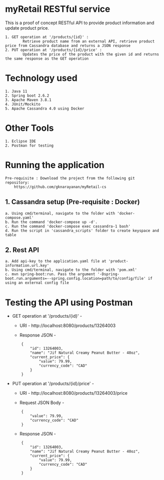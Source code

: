 # myRetail RESTful service
This is a proof of concept RESTful API to provide product information and update product price.


    1. GET operation at '/products/{id}' : 
            Retrieve product name from an external API, retrieve product price from Cassandra database and returns a JSON response
    2. PUT operation at '/products/{id}/price' : 
            Updates the price of the product with the given id and returns the same response as the GET operation



# Technology used
    1. Java 11
    2. Spring boot 2.6.2
    3. Apache Maven 3.8.1
    4. JUnit/Mockito
    5. Apache Cassandra 4.0 using Docker



# Other Tools
    1. Eclipse IDE
    2. Postman for testing



# Running the application
    Pre-requisite : Download the project from the following git repository:
        https://github.com/gknarayanan/myRetail-cs

## 1. Cassandra setup (Pre-requisite : Docker)
    a. Using cmd/terminal, navigate to the folder with 'docker-compose.yaml'
    b. Run the command 'docker-compose up -d'.
    c. Run the command 'docker-compose exec cassandra-1 bash'
    d. Run the script in 'cassandra_scripts' folder to create keyspace and table

## 2. Rest API
    a. Add api-key to the application.yaml file at 'product-information.url.key'
    b. Using cmd/terminal, navigate to the folder with 'pom.xml'
    c. mvn spring-boot:run. Pass the argument '-Dspring-boot.run.arguments=--spring.config.location=path/to/config/file' if using an external config file



# Testing the API using Postman
* GET operation at '/products/{id}' -
    * URI - http://localhost:8080/products/13264003

    * Response JSON - 

    ```
        {
            "id": 13264003,
            "name": "Jif Natural Creamy Peanut Butter - 40oz",
            "current_price": {
                "value": 79.99,
                "currency_code": "CAD"
            }
        }
    ```


* PUT operation at '/products/{id}/price' - 
    * URI - http://localhost:8080/products/13264003/price

    * Request JSON Body - 
    ```
        {
            "value": 79.99,
            "currency_code": "CAD"
        }
    ```

    * Response JSON - 
    ```
        {
            "id": 13264003,
            "name": "Jif Natural Creamy Peanut Butter - 40oz",
            "current_price": {
                "value": 79.99,
                "currency_code": "CAD"
            }
        }
    ```
    